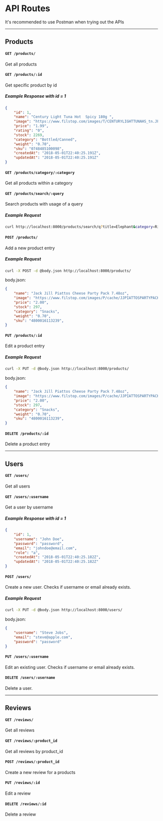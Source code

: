 # API Routes

It's recommended to use Postman when trying out the APIs

------

## Products

#### `GET /products/`
Get all products

#### `GET /products/:id`
Get specific product by id

##### Example Response with id = 1
```json
{
    "id": 1,
    "name": "Century Light Tuna Hot  Spicy 180g ",
    "image": "https://www.filstop.com/images/T/CENTURYLIGHTTUNAHS_tn.JPG",
    "price": "1.99",
    "rating": "0",
    "stock": 2269,
    "category": "Bottled/Canned",
    "weight": "0.70",
    "sku": "0748485100098",
    "createdAt": "2018-05-01T22:40:25.191Z",
    "updatedAt": "2018-05-01T22:40:25.191Z"
}
```

#### `GET /products/category/:category`
Get all products within a category

#### `GET /products/search/:query`
Search products with usage of a query

##### Example Request
```bash
curl http://localhost:8000/products/search/q?title=Elephant&category=Rice
```

#### `POST /products/`
Add a new product entry

##### Example Request
```bash
curl -X POST -d @body.json http://localhost:8000/products/
```

body.json:

```json
{
    "name": "Jack Jill Piattos Cheese Party Pack 7.48oz",
    "image": "https://www.filstop.com/images/P/cache/JJPIATTOSPARTYPACK-228x320.jpg",
    "price": "2.00",
    "stock": 297,
    "category": "Snacks",
    "weight": "0.70",
    "sku": "4800016113239",
}
```

#### `PUT /products/:id`
Edit a product entry

##### Example Request
```bash
curl -X PUT -d @body.json http://localhost:8000/products/
```

body.json:

```json
{
    "name": "Jack Jill Piattos Cheese Party Pack 7.48oz",
    "image": "https://www.filstop.com/images/P/cache/JJPIATTOSPARTYPACK-228x320.jpg",
    "price": "2.00",
    "stock": 297,
    "category": "Snacks",
    "weight": "0.70",
    "sku": "4800016113239",
}
```

#### `DELETE /products/:id`
Delete a product entry

------

## Users

#### `GET /users/`
Get all users

#### `GET /users/:username`
Get a user by username

##### Example Response with id = 1
```json
{
    "id": 1,
    "username": "John Doe",
    "password": "password",
    "email": "johndoe@email.com",
    "role": "a",
    "createdAt": "2018-05-01T22:40:25.182Z",
    "updatedAt": "2018-05-01T22:40:25.182Z"
}
```

#### `POST /users/`
Create a new user. Checks if username or email already exists.

##### Example Request
```bash
curl -X PUT -d @body.json http://localhost:8000/users/
```

body.json:

```json
{
    "username": "Steve Jobs",
    "email": "steve@apple.com",
    "password": "password"
}
```

#### `PUT /users/:username`
Edit an existing user. Checks if username or email already exists.

#### `DELETE /users/:username`
Delete a user.

------

## Reviews

#### `GET /reviews/`
Get all reviews

#### `GET /reviews/:product_id`
Get all reviews by product_id

#### `POST /reviews/:product_id`
Create a new review for a products

#### `PUT /reviews/:id`
Edit a review

#### `DELETE /reviews/:id`
Delete a review
